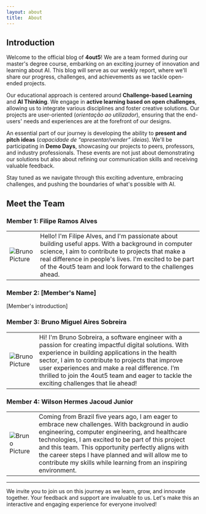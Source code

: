 ```yaml
---
layout: about
title:  About
---
```


## Introduction

Welcome to the official blog of **4out5**! We are a team formed during our master's degree course, embarking on an exciting journey of innovation and learning about AI. This blog will serve as our weekly report, where we'll share our progress, challenges, and achievements as we tackle open-ended projects.

Our educational approach is centered around **Challenge-based Learning** and **AI Thinking**. We engage in **active learning based on open challenges**, allowing us to integrate various disciplines and foster creative solutions. Our projects are user-oriented (*orientação ao utilizador*), ensuring that the end-users' needs and experiences are at the forefront of our designs.

An essential part of our journey is developing the ability to **present and pitch ideas** (*capacidade de “apresentar/vender” ideias*). We'll be participating in **Demo Days**, showcasing our projects to peers, professors, and industry professionals. These events are not just about demonstrating our solutions but also about refining our communication skills and receiving valuable feedback.

Stay tuned as we navigate through this exciting adventure, embracing challenges, and pushing the boundaries of what's possible with AI.

## Meet the Team

### Member 1: Filipe Ramos Alves

|                                                                        |                                                                                                                                                                                                                                                                                  |
|------------------------------------------------------------------------|----------------------------------------------------------------------------------------------------------------------------------------------------------------------------------------------------------------------------------------------------------------------------------|
| <img src="/assets/images/filipe_profile_pic.png" alt="Bruno Picture" > | Hello! I'm Filipe Alves, and I'm passionate about building useful apps. With a background in computer science, I aim to contribute to projects that make a real difference in people's lives. I'm excited to be part of the 4out5 team and look forward to the challenges ahead. |

### Member 2: [Member's Name]

[Member's introduction]

### Member 3: Bruno Miguel Aires Sobreira


|                                                                       |                                                                                                                                                                                                                                                                                                                                                               |
|-----------------------------------------------------------------------|---------------------------------------------------------------------------------------------------------------------------------------------------------------------------------------------------------------------------------------------------------------------------------------------------------------------------------------------------------------|
| <img src="/assets/images/bruno_profile_pic.png" alt="Bruno Picture" > | Hi! I'm Bruno Sobreira, a software engineer with a passion for creating impactful digital solutions. With experience in building applications in the health sector, I aim to contribute to projects that improve user experiences and make a real difference. I’m thrilled to join the 4out5 team and eager to tackle the exciting challenges that lie ahead! |


### Member 4: Wilson Hermes Jacoud Junior

|                                                                         |                                                                                                                                                                                                                                                                                                                                                                                         |
|-------------------------------------------------------------------------|-----------------------------------------------------------------------------------------------------------------------------------------------------------------------------------------------------------------------------------------------------------------------------------------------------------------------------------------------------------------------------------------|
| <img src="/assets/images/wjacoud_profile_pic.png" alt="Bruno Picture" > | Coming from Brazil five years ago, I am eager to embrace new challenges. With background in audio engineering, computer engineering, and healthcare technologies, I am excited to be part of this project and this team. This opportunity perfectly aligns with the career steps I have planned and will allow me to contribute my skills while learning from an inspiring environment. |



---
We invite you to join us on this journey as we learn, grow, and innovate together. Your feedback and support are invaluable to us. Let's make this an interactive and engaging experience for everyone involved!